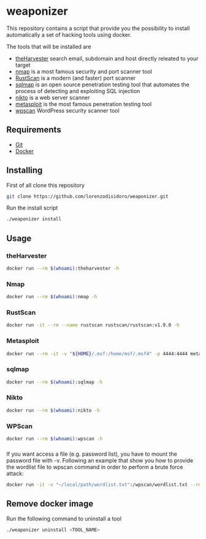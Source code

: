 # weaponizer
This repository contains a script that provide you the possibility to install automatically a set of hacking tools using docker.

The tools that will be installed are
- [theHarvester](https://github.com/laramies/theHarvester) search email, subdomain and host directly releated to your target
- [nmap](https://nmap.org/) is a most famous security and port scanner tool
- [RustScan](https://github.com/RustScan/RustScan) is a modern (and faster) port scanner
- [sqlmap](http://sqlmap.org/) is an open source penetration testing tool that automates the process of detecting and exploiting SQL injection
- [nikto](https://cirt.net/Nikto2) is a web server scanner
- [metasploit](https://www.metasploit.com/) is the most famous penetration testing tool
- [wpscan](https://wpscan.org/) WordPress security scanner tool

## Requirements
- [Git](https://git-scm.com/book/en/v2/Getting-Started-Installing-Git)
- [Docker](https://docs.docker.com/get-docker/)

## Installing
First of all clone this repository
```sh
git clone https://github.com/lorenzodisidoro/weaponizer.git
````
Run the install script
```sh
./weaponizer install
```

## Usage
### theHarvester
```sh
docker run --rm $(whoami):theharvester -h
```

### Nmap
```sh
docker run --rm $(whoami):nmap -h
```

### RustScan
```sh
docker run -it --rm --name rustscan rustscan/rustscan:v1.9.0 -h
```

### Metasploit
```sh
docker run --rm -it -v "${HOME}/.msf:/home/msf/.msf4" -p 4444:4444 metasploitframework/metasploit-framework ./msfconsole
```

### sqlmap
```sh
docker run --rm $(whoami):sqlmap -h
```

### Nikto
```sh
docker run --rm $(whoami):nikto -h
```

### WPScan
```sh
docker run --rm $(whoami):wpscan -h
```

###
If you want access a file (e.g. password list), you have to mount the password file with -v.
Following an example that show you how to provide the wordlist file to wpscan command in order to perform a brute force attack:
```sh
docker run -it -v "~/local/path/wordlist.txt":/wpscan/wordlist.txt --rm $(whoami):wpscan --url www.hackme.net --usernames admin -P wordlist.txt
```

## Remove docker image
Run the following command to uninstall a tool
```sh
./weaponizer uninstall <TOOL_NAME>
```
